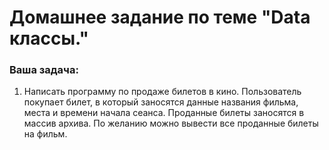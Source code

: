 # Домашнее задание по теме "Data классы."

### Ваша задача:

1. Написать программу по продаже билетов в кино. Пользователь покупает билет, в который заносятся данные названия фильма, места и времени начала сеанса. Проданные билеты заносятся в массив архива. По желанию можно вывести все проданные билеты на фильм.